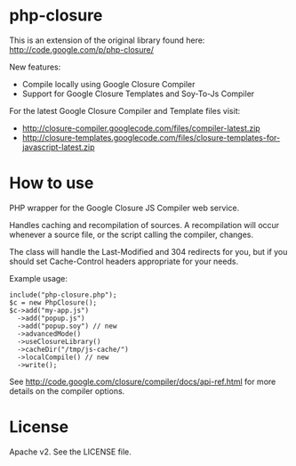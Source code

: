 php-closure
======================

This is an extension of the original library found here: http://code.google.com/p/php-closure/

New features:

  * Compile locally using Google Closure Compiler
  * Support for Google Closure Templates and Soy-To-Js Compiler

For the latest Google Closure Compiler and Template files visit:

  * http://closure-compiler.googlecode.com/files/compiler-latest.zip
  * http://closure-templates.googlecode.com/files/closure-templates-for-javascript-latest.zip

How to use
======================

PHP wrapper for the Google Closure JS Compiler web service.

Handles caching and recompilation of sources.  A recompilation will occur
whenever a source file, or the script calling the compiler, changes.

The class will handle the Last-Modified and 304 redirects for you, but if
you should set Cache-Control headers appropriate for your needs.

Example usage:

    include("php-closure.php");
    $c = new PhpClosure();
    $c->add("my-app.js")
      ->add("popup.js")
      ->add("popup.soy") // new
      ->advancedMode()
      ->useClosureLibrary()
      ->cacheDir("/tmp/js-cache/")
      ->localCompile() // new
      ->write();

See http://code.google.com/closure/compiler/docs/api-ref.html for more
details on the compiler options.

License
======================
Apache v2. See the LICENSE file.
